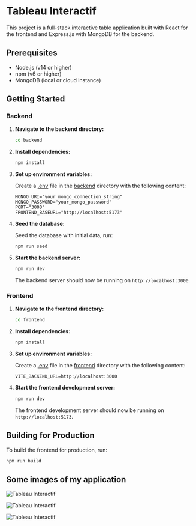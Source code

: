 # Tableau Interactif

This project is a full-stack interactive table application built with React for the frontend and Express.js with MongoDB for the backend.

## Prerequisites

- Node.js (v14 or higher)
- npm (v6 or higher)
- MongoDB (local or cloud instance)

## Getting Started

### Backend

1. **Navigate to the backend directory:**

    ```sh
    cd backend
    ```

2. **Install dependencies:**

    ```sh
    npm install
    ```

3. **Set up environment variables:**

    Create a [.env](http://_vscodecontentref_/1) file in the [backend](http://_vscodecontentref_/2) directory with the following content:

    ```env
    MONGO_URI="your_mongo_connection_string"
    MONGO_PASSWORD="your_mongo_password"
    PORT="3000"
    FRONTEND_BASEURL="http://localhost:5173"
    ```

4. **Seed the database:**

    Seed the database with initial data, run:

    ```sh
    npm run seed
    ```

5. **Start the backend server:**

    ```sh
    npm run dev
    ```

    The backend server should now be running on `http://localhost:3000`.

### Frontend

1. **Navigate to the frontend directory:**

    ```sh
    cd frontend
    ```

2. **Install dependencies:**

    ```sh
    npm install
    ```

3. **Set up environment variables:**

    Create a [.env](http://_vscodecontentref_/3) file in the [frontend](http://_vscodecontentref_/4) directory with the following content:

    ```env
    VITE_BACKEND_URL=http://localhost:3000
    ```

4. **Start the frontend development server:**

    ```sh
    npm run dev
    ```

    The frontend development server should now be running on `http://localhost:5173`.

## Building for Production

To build the frontend for production, run:

```sh
npm run build
```

## Some images of my application
![Tableau Interactif](https://i.imgur.com/pz7ESqJ.png)

![Tableau Interactif](https://i.imgur.com/fNQGBss.png)

![Tableau Interactif](https://i.imgur.com/KTijjtl.png)

